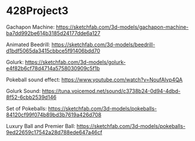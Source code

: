 # 428Project3

Gachapon Machine: https://sketchfab.com/3d-models/gachapon-machine-ba7dd992be614b3185d24177dde6a127

Animated Beedrill: https://sketchfab.com/3d-models/beedrill-d1bdf5065da3415cbbce5f91406bdd70

Golurk: https://sketchfab.com/3d-models/golurk-e4f82b6cf78d4714a5758030909c5f1b

Pokeball sound effect: https://www.youtube.com/watch?v=NoufAlvp4QA

Golurk Sound: https://tuna.voicemod.net/sound/c3738b24-0d94-4dbd-8f52-6cbb2539d146

Set of Pokeballs: https://sketchfab.com/3d-models/pokeballs-84120cf99f074b89bd3b7619a426d708

Luxury Ball and Premier Ball: https://sketchfab.com/3d-models/pokeballs-9ed22659c17542a28d788ede647a46cf
